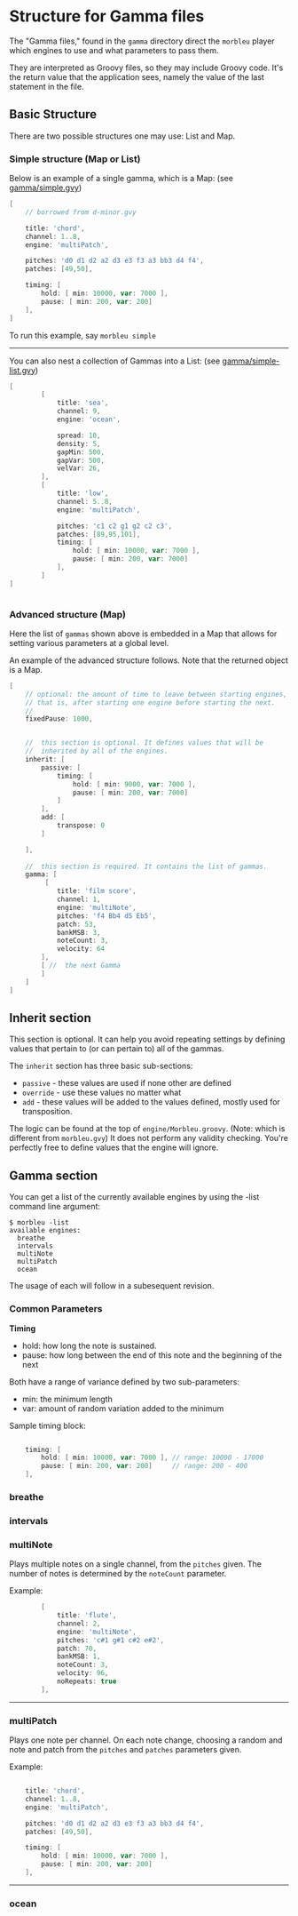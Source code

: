 
# Structure for Gamma files 

The "Gamma files," found in the `gamma` directory 
direct the `morbleu` player which engines to use and 
what parameters to pass them.

They are interpreted as Groovy files, so they may include Groovy code. 
It's the return value that the application sees, namely the value of the 
last statement in the file. 

## Basic Structure

There are two possible structures one may use: List and Map.

### Simple structure (Map or List) 

Below  is an example of a single gamma, which is a Map:
(see [gamma/simple.gvy](gamma/simple.gvy))
```groovy
[
    // borrowed from d-minor.gvy

    title: 'chord',
    channel: 1..8,
    engine: 'multiPatch',

    pitches: 'd0 d1 d2 a2 d3 e3 f3 a3 bb3 d4 f4',
    patches: [49,50],

    timing: [
        hold: [ min: 10000, var: 7000 ],
        pause: [ min: 200, var: 200]
    ],
]
```
To run this example, say `morbleu simple`

---
You can also nest a collection of Gammas into a List:
(see [gamma/simple-list.gvy](gamma/simple-list.gvy))

```groovy
[
        [
            title: 'sea',
            channel: 9,
            engine: 'ocean',

            spread: 10,
            density: 5,
            gapMin: 500,
            gapVar: 500,
            velVar: 26,
        ],
        [
            title: 'low',
            channel: 5..8,
            engine: 'multiPatch',

            pitches: 'c1 c2 g1 g2 c2 c3',
            patches: [89,95,101],
            timing: [
                hold: [ min: 10000, var: 7000 ],
                pause: [ min: 200, var: 7000]
            ],
        ]
]



```

### Advanced structure (Map)

Here the list of `gammas` shown above is embedded in a Map that 
allows for setting various parameters at a global level.

An example of the advanced structure follows. 
Note that the returned object is a Map.

```groovy
[
    // optional: the amount of time to leave between starting engines, 
    // that is, after starting one engine before starting the next.
    //
    fixedPause: 1000, 


    //  this section is optional. It defines values that will be 
    //  inherited by all of the engines.     
    inherit: [   
        passive: [
            timing: [
                hold: [ min: 9000, var: 7000 ],
                pause: [ min: 200, var: 7000]
            ]
        ],
        add: [
            transpose: 0
        ]

    ],
    
    //  this section is required. It contains the list of gammas. 
    gamma: [
         [
            title: 'film score',
            channel: 1,
            engine: 'multiNote',
            pitches: 'f4 Bb4 d5 Eb5',
            patch: 53,
            bankMSB: 3,
            noteCount: 3,
            velocity: 64
        ],
        [ //  the next Gamma 
        ]
    ]
]
```



## Inherit section

This section is optional. It can help you avoid repeating settings
by defining values that pertain to (or can pertain to) all of the gammas.

The `inherit` section has three basic sub-sections:
* `passive` - these values are used if none other are defined
* `override` - use these values no matter what
* `add` - these values will be added to the values defined, 
mostly used for transposition. 

The logic can be found at the top of `engine/Morbleu.groovy`. (Note: which is different from `morbleu.gvy`) It does not perform any validity checking. You're perfectly free to define values that the engine will ignore. 
 


## Gamma section 

You can get a list of the currently available engines by using the -list command line argument:

```
$ morbleu -list
available engines:
  breathe
  intervals
  multiNote
  multiPatch
  ocean
```

The usage of each will follow in a subesequent revision. 

### Common Parameters

**Timing**

 - hold: how long the note is sustained. 
 - pause: how long between the end of this note and the beginning of the next

Both have a range of variance defined by two sub-parameters: 
 - min: the minimum length
 - var: amount of random variation added to the minimum 

Sample timing block: 
```groovy

    timing: [
        hold: [ min: 10000, var: 7000 ], // range: 10000 - 17000
        pause: [ min: 200, var: 200]     // range: 200 - 400
    ],
```




### breathe

### intervals

### multiNote

Plays multiple notes on a single channel, from the `pitches` given. The number of notes is determined by the `noteCount` parameter.

Example: 
```groovy
        [
            title: 'flute',
            channel: 2,
            engine: 'multiNote',
            pitches: 'c#1 g#1 c#2 e#2',
            patch: 70,
            bankMSB: 1, 
            noteCount: 3,
            velocity: 96,
            noRepeats: true        
        ],

```

---
### multiPatch

Plays one note per channel. On each note change, choosing a random and note and patch from the `pitches` and `patches` parameters given.

Example:
```groovy

    title: 'chord',
    channel: 1..8,
    engine: 'multiPatch',

    pitches: 'd0 d1 d2 a2 d3 e3 f3 a3 bb3 d4 f4',
    patches: [49,50],

    timing: [
        hold: [ min: 10000, var: 7000 ],
        pause: [ min: 200, var: 200]
    ],

```
---

### ocean




 




